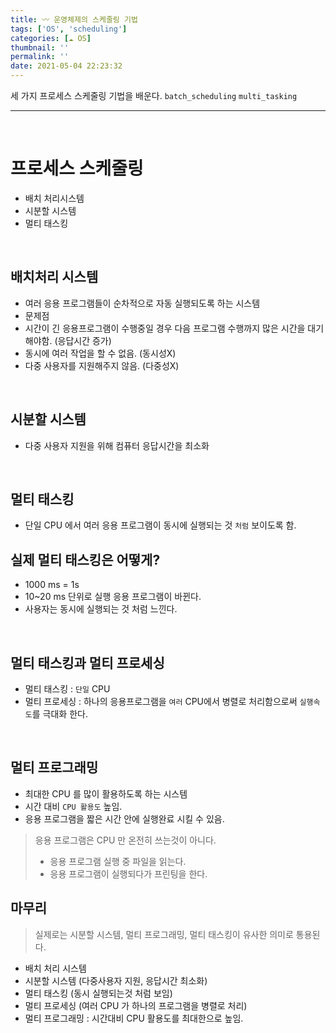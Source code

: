 ```yaml
---
title: 〰️ 운영체제의 스케줄링 기법
tags: ['OS', 'scheduling']
categories: [☁️ OS]
thumbnail: ''
permalink: ''
date: 2021-05-04 22:23:32
---
```


세 가지 프로세스 스케줄링 기법을 배운다.
`batch_scheduling` `multi_tasking`
<!-- excerpt -->
<!-- toc -->

---

<br>

# 프로세스 스케줄링
- 배치 처리시스템
- 시분할 시스템
- 멀티 태스킹

<br>

## 배치처리 시스템
- 여러 응용 프로그램들이 순차적으로 자동 실행되도록 하는 시스템
- 문제점
- 시간이 긴 응용프로그램이 수행중일 경우 다음 프로그램 수행까지 많은 시간을 대기해야함. (응답시간 증가)
- 동시에 여러 작업을 할 수 없음. (동시성X)
- 다중 사용자를 지원해주지 않음. (다중성X)

<br>

## 시분할 시스템
- 다중 사용자 지원을 위해 컴퓨터 응답시간을 최소화

<br>

## 멀티 태스킹
- 단일 CPU 에서 여러 응용 프로그램이 동시에 실행되는 것 `처럼` 보이도록 함.

## 실제 멀티 태스킹은 어떻게?
- 1000 ms = 1s
- 10~20 ms 단위로 실행 응용 프로그램이 바뀐다.
- 사용자는 동시에 실행되는 것 처럼 느낀다.

<br>

## 멀티 태스킹과 멀티 프로세싱
- 멀티 태스킹 : `단일` CPU
- 멀티 프로세싱 : 하나의 응용프로그램을 `여러` CPU에서 병렬로 처리함으로써 `실행속도`를 극대화 한다.

<br>

## 멀티 프로그래밍
- 최대한 CPU 를 많이 활용하도록 하는 시스템
- 시간 대비 `CPU 활용도` 높임.
- 응용 프로그램을 짧은 시간 안에 실행완료 시킬 수 있음.

> 응용 프로그램은 CPU 만 온전히 쓰는것이 아니다.
>- 응용 프로그램 실행 중 파일을 읽는다.
>- 응용 프로그램이 실행되다가 프린팅을 한다.

## 마무리
> 실제로는 시분할 시스템, 멀티 프로그래밍, 멀티 태스킹이 유사한 의미로 통용된다.
- 배치 처리 시스템
- 시분할 시스템 (다중사용자 지원, 응답시간 최소화)
- 멀티 태스킹 (동시 실행되는것 처럼 보임)
- 멀티 프로세싱 (여러 CPU 가 하나의 프로그램을 병렬로 처리)
- 멀티 프로그래밍 : 시간대비 CPU 활용도를 최대한으로 높임.